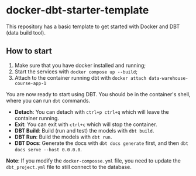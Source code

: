 # docker-dbt-starter-template
This repository has a basic template to get started with Docker and DBT (data build tool).

## How to start

1. Make sure that you have docker installed and running;
1. Start the services with `docker compose up --build`;
1. Attach to the container running dbt with `docker attach data-warehouse-course-app-1`

You are now ready to start using DBT. You should be in the container's shell, where you can run `dbt` commands.

* **Detach**: You can detach with `ctrl+p ctrl+q` which will leave the container running.
* **Exit**: You can exit with `ctrl+c` which will stop the container.
* **DBT Build**: Build (run and test) the models with `dbt build`.
* **DBT Run**: Build the models with `dbt run`.
* **DBT Docs**: Generate the docs with `dbt docs generate` first, and then `dbt docs serve --host 0.0.0.0`.

**Note**: If you modify the `docker-composse.yml` file, you need to update the `dbt_project.yml`
file to still connect to the database.
